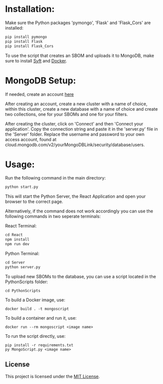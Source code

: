 # Installation:

Make sure the Python packages 'pymongo', 'Flask' and 'Flask_Cors' are installed:

```python
pip install pymongo
pip install Flask
pip install Flask_Cors
```

To use the script that creates an SBOM and uploads it to MongoDB, make sure to install [Syft](https://github.com/anchore/syft) and [Docker](https://docs.docker.com/engine/install/).

# MongoDB Setup:

If needed, create an account [here](https://www.mongodb.com/cloud/atlas/register)

After creating an account, create a new cluster with a name of choice, within this cluster, create a new database with a name of choice and create two collections, one for your SBOMs and one for your filters.

After creating the cluster, click on 'Connect' and then 'Connect your application'. Copy the connection string and paste it in the 'server.py' file in the 'Server' folder. Replace the username and password to your own access account, found at cloud.mongodb.com/v2/yourMongoDBLink/security/database/users.

# Usage:

Run the following command in the main directory:

```python
python start.py
```

This will start the Python Server, the React Application and open your browser to the correct page.

Alternatively, if the command does not work accordingly you can use the following commands in two seperate terminals:

React Terminal:

```typescript
cd React
npm install
npm run dev
```

Python Terminal:

```python
cd Server
python server.py
```

To upload new SBOMs to the database, you can use a script located in the PythonScripts folder:

```
cd PythonScripts
```

To build a Docker image, use:

```
docker build . -t mongoscript
```

To build a container and run it, use:

```
docker run --rm mongoscript <image name>
```

To run the script directly, use:

```
pip install -r requirements.txt
py MongoScript.py <image name>
```

## License

This project is licensed under the [MIT License](https://opensource.org/licenses/MIT).
